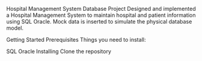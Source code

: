 Hospital Management System Database Project
Designed and implemented a Hospital Management System to maintain hospital and patient information using SQL Oracle. Mock data is inserted to simulate the physical database model.

Getting Started
Prerequisites
Things you need to install:

SQL Oracle
Installing
Clone the repository
